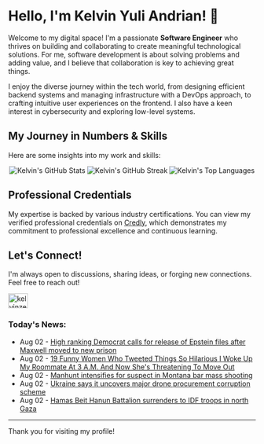 # Hello, I'm Kelvin Yuli Andrian! 👋

Welcome to my digital space! I'm a passionate **Software Engineer** who thrives on building and collaborating to create meaningful technological solutions. For me, software development is about solving problems and adding value, and I believe that collaboration is key to achieving great things.

I enjoy the diverse journey within the tech world, from designing efficient backend systems and managing infrastructure with a DevOps approach, to crafting intuitive user experiences on the frontend. I also have a keen interest in cybersecurity and exploring low-level systems.

## My Journey in Numbers & Skills

Here are some insights into my work and skills:

<p align="center">
  <img src="https://github-readme-stats.vercel.app/api?username=kelvinzer0&show_icons=true&theme=radical" alt="Kelvin's GitHub Stats" />
  <img src="https://github-readme-streak-stats.herokuapp.com/?user=kelvinzer0&theme=radical" alt="Kelvin's GitHub Streak" />
  <img src="https://github-readme-stats.vercel.app/api/top-langs/?username=kelvinzer0&layout=compact&theme=radical" alt="Kelvin's Top Languages" />
</p>

## Professional Credentials

My expertise is backed by various industry certifications. You can view my verified professional credentials on [Credly](https://www.credly.com/users/kelvin-yuli-andrian/badges), which demonstrates my commitment to professional excellence and continuous learning.

## Let's Connect!

I'm always open to discussions, sharing ideas, or forging new connections. Feel free to reach out!

<p align="left">
    <a href="https://linkedin.com/in/kelvinzero" target="blank"><img align="center" src="https://cdn.jsdelivr.net/npm/simple-icons@3.0.1/icons/linkedin.svg" alt="kelvinzero" height="30" width="40" /></a>
</p>

### Today's News:

<!-- feed start -->
- Aug 02 - [High ranking Democrat calls for release of Epstein files after Maxwell moved to new prison](https://www.yahoo.com/news/videos/high-ranking-democrat-calls-release-210517285.html)
- Aug 02 - [19 Funny Women Who Tweeted Things So Hilarious I Woke Up My Roommate At 3 A.M. And Now She's Threatening To Move Out](https://www.yahoo.com/entertainment/articles/19-funny-tweets-women-week-190751481.html)
- Aug 02 - [Manhunt intensifies for suspect in Montana bar mass shooting](https://www.yahoo.com/news/articles/multiple-people-shot-business-western-193302047.html)
- Aug 02 - [Ukraine says it uncovers major drone procurement corruption scheme](https://www.yahoo.com/news/articles/ukraine-says-uncovers-major-drone-160324330.html)
- Aug 02 - [Hamas Beit Hanun Battalion surrenders to IDF troops in north Gaza](https://www.yahoo.com/news/articles/hamas-beit-hanun-battalion-surrenders-143643765.html)
<!-- feed end -->

---

Thank you for visiting my profile!